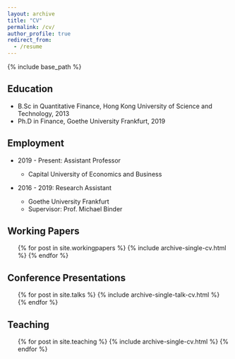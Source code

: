 ```yaml
---
layout: archive
title: "CV"
permalink: /cv/
author_profile: true
redirect_from:
  - /resume
---
```


{% include base_path %}

## Education
* B.Sc in Quantitative Finance, Hong Kong University of Science and Technology, 2013
* Ph.D in Finance, Goethe University Frankfurt, 2019

## Employment
* 2019 - Present: Assistant Professor
  * Capital University of Economics and Business

* 2016 - 2019: Research Assistant
  * Goethe University Frankfurt
  * Supervisor: Prof. Michael Binder

## Working Papers
  <ul>{% for post in site.workingpapers %}
    {% include archive-single-cv.html %}
  {% endfor %}</ul>
  
## Conference Presentations
  <ul>{% for post in site.talks %}
    {% include archive-single-talk-cv.html %}
  {% endfor %}</ul>
  
## Teaching
  <ul>{% for post in site.teaching %}
    {% include archive-single-cv.html %}
  {% endfor %}</ul>
  
